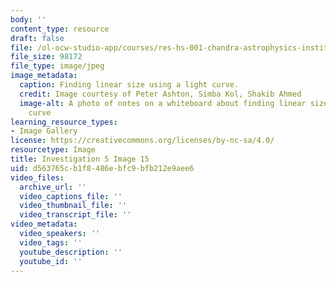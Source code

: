 ```yaml
---
body: ''
content_type: resource
draft: false
file: /ol-ocw-studio-app/courses/res-hs-001-chandra-astrophysics-institute/mithfh_chandra_inv5_siecl1.jpg
file_size: 98172
file_type: image/jpeg
image_metadata:
  caption: Finding linear size using a light curve.
  credit: Image courtesy of Peter Ashton, Simba Kol, Shakib Ahmed
  image-alt: A photo of notes on a whiteboard about finding linear size using a light
    curve
learning_resource_types:
- Image Gallery
license: https://creativecommons.org/licenses/by-nc-sa/4.0/
resourcetype: Image
title: Investigation 5 Image 15
uid: d563765c-b1f8-486e-bfc9-bfb212e9aee6
video_files:
  archive_url: ''
  video_captions_file: ''
  video_thumbnail_file: ''
  video_transcript_file: ''
video_metadata:
  video_speakers: ''
  video_tags: ''
  youtube_description: ''
  youtube_id: ''
---
```

